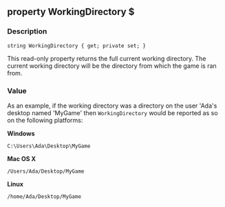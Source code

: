## property WorkingDirectory $ ##

### Description ###
	string WorkingDirectory { get; private set; }
This read-only property returns the full current working directory. The current working directory will be the directory from which the game is ran from.

### Value ###
As an example, if the working directory was a directory on the user 'Ada's desktop named 'MyGame' then `WorkingDirectory` would be reported as so on the following platforms:

**Windows**

	C:\Users\Ada\Desktop\MyGame

**Mac OS X**

	/Users/Ada/Desktop/MyGame

**Linux**

	/home/Ada/Desktop/MyGame